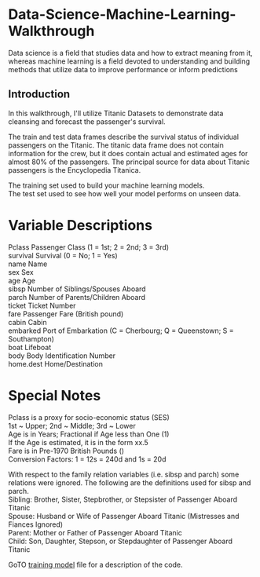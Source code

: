 # Data-Science-Machine-Learning-Walkthrough
Data science is a field that studies data and how to extract meaning from it, whereas machine learning is a field devoted to understanding and building methods that utilize data to improve performance or inform predictions
## Introduction
In this walkthrough, I'll utilize Titanic Datasets to demonstrate data cleansing and forecast the passenger's survival.

The train and test data frames describe the survival status of individual passengers 
on the Titanic. The titanic data frame does not contain information for the crew, but it does contain 
actual and estimated ages for almost 80% of the passengers. The principal source for data about 
Titanic passengers is the Encyclopedia Titanica.<br/>

The training set used to build your machine learning models. <br/>
The test set used to see how well your model performs on unseen data.

# Variable Descriptions

Pclass Passenger Class (1 = 1st; 2 = 2nd; 3 = 3rd) <br/>
survival Survival (0 = No; 1 = Yes) <br/>
name Name <br/>
sex Sex <br/>
age Age <br/>
sibsp Number of Siblings/Spouses Aboard <br/>
parch Number of Parents/Children Aboard <br/>
ticket Ticket Number <br/>
fare Passenger Fare (British pound) <br/>
cabin Cabin <br/>
embarked Port of Embarkation (C = Cherbourg; Q = Queenstown; S = Southampton) <br/>
boat Lifeboat <br/>
body Body Identification Number <br/>
home.dest Home/Destination <br/>

# Special Notes
Pclass is a proxy for socio-economic status (SES)  <br/>
1st ~ Upper; 2nd ~ Middle; 3rd ~ Lower <br/>
Age is in Years; Fractional if Age less than One (1) <br/>
If the Age is estimated, it is in the form xx.5 <br/>
Fare is in Pre-1970 British Pounds () <br/>
Conversion Factors: 1 = 12s = 240d and 1s = 20d <br/>

With respect to the family relation variables (i.e. sibsp and parch) some relations were 
ignored. The following are the definitions used for sibsp and parch.<br/>
Sibling: Brother, Sister, Stepbrother, or Stepsister of Passenger Aboard Titanic <br/>
Spouse: Husband or Wife of Passenger Aboard Titanic (Mistresses and Fiances 
Ignored) <br/>
Parent: Mother or Father of Passenger Aboard Titanic <br/>
Child: Son, Daughter, Stepson, or Stepdaughter of Passenger Aboard Titanic <br/>

GoTO [training model](training_test_data_titanic.ipynb) file for a description of the code.
